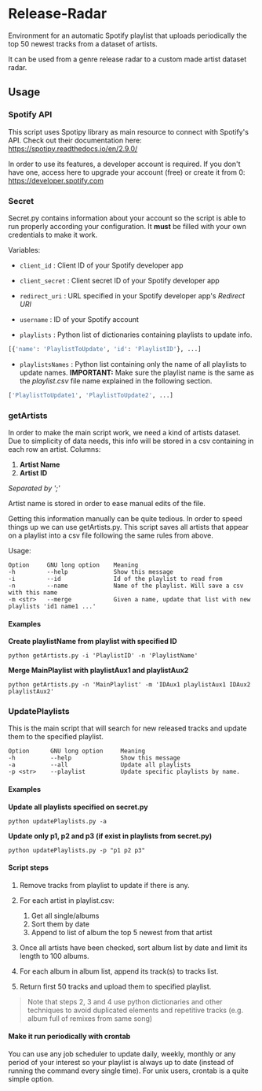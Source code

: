 # Release-Radar

Environment for an automatic Spotify playlist that uploads periodically the top 50 newest tracks from a dataset of artists.

It can be used from a genre release radar to a custom made artist dataset radar.


## Usage
### Spotify API

This script uses Spotipy library as main resource to connect with Spotify's API. Check out their documentation here: https://spotipy.readthedocs.io/en/2.9.0/

In order to use its features, a developer account is required. If you don't have one, access here to upgrade your account (free) or create it from 0: https://developer.spotify.com

### Secret
Secret.py contains information about your account so the script is able to run properly according your configuration. It __must__ be filled with your own credentials to make it work.

Variables:

* `client_id` : Client ID of your Spotify developer app

* `client_secret` : Client secret ID of your Spotify developer app

* `redirect_uri` : URL specified in your Spotify developer app's *Redirect URI*

* `username` : ID of your Spotify account

* `playlists` : Python list of dictionaries containing playlists to update info.

```python
[{'name': 'PlaylistToUpdate', 'id': 'PlaylistID'}, ...]
```
* `playlistsNames` : Python list containing only the name of all playlists to update names. __IMPORTANT:__ Make sure the playlist name is the same as the *playlist.csv* file name explained in the following section. 
```python
['PlaylistToUpdate1', 'PlaylistToUpdate2', ...]
```

### getArtists
In order to make the main script work, we need a kind of artists dataset. Due to simplicity of data needs, this info will be stored in a csv containing in each row an artist. Columns:
1. __Artist Name__
2. __Artist ID__

*Separated by ';'*

Artist name is stored in order to ease manual edits of the file.

Getting this information manually can be quite tedious. In order to speed things up we can use getArtists.py. This script saves all artists that appear on a playlist into a csv file following the same rules from above.

Usage:

```
Option     GNU long option    Meaning
-h         --help             Show this message
-i         --id               Id of the playlist to read from
-n         --name             Name of the playlist. Will save a csv with this name
-m <str>   --merge            Given a name, update that list with new playlists 'id1 name1 ...'
```

#### Examples

__Create playlistName from playlist with specified ID__

```
python getArtists.py -i 'PlaylistID' -n 'PlaylistName'
```

__Merge MainPlaylist with playlistAux1 and playlistAux2__

```
python getArtists.py -n 'MainPlaylist' -m 'IDAux1 playlistAux1 IDAux2 playlistAux2'
```

### UpdatePlaylists

This is the main script that will search for new released tracks and update them to the specified playlist.

```
Option      GNU long option     Meaning
-h          --help              Show this message
-a          --all               Update all playlists
-p <str>    --playlist          Update specific playlists by name.
```
#### Examples

__Update all playlists specified on secret.py__

```
python updatePlaylists.py -a
```

__Update only p1, p2 and p3 (if exist in playlists from secret.py)__

```
python updatePlaylists.py -p "p1 p2 p3"
```


#### Script steps
1. Remove tracks from playlist to update if there is any.

2. For each artist in playlist.csv:
    1. Get all single/albums
    2. Sort them by date
    3. Append to list of album the top 5 newest from that artist
3. Once all artists have been checked, sort album list by date and limit its length to 100 albums.
4. For each album in album list, append its track(s) to tracks list.
5. Return first 50 tracks and upload them to specified playlist.

> Note that steps 2, 3 and 4 use python dictionaries and other techniques to avoid duplicated elements and repetitive tracks (e.g. album full of remixes from same song)

#### Make it run periodically with crontab
You can use any job scheduler to update daily, weekly, monthly or any period of your interest so your playlist is always up to date (instead of running the command every single time). For unix users, crontab is a quite simple option.
